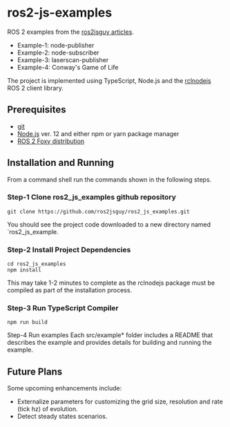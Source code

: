 # ros2-js-examples
ROS 2 examples from the [ros2jsguy articles](https://medium.com/@ros2jsguy).

* Example-1: node-publisher
* Example-2: node-subscriber
* Example-3: laserscan-publisher
* Example-4: Conway's Game of Life

The project is implemented using TypeScript, Node.js and the [rclnodejs](https://github.com/RobotWebTools/rclnodejs) ROS 2 client library.

## Prerequisites
* [git](https://git-scm.com/)
* [Node.js](nodejs.org) ver. 12 and either npm or yarn package manager
* [ROS 2 Foxy distribution](https://index.ros.org/doc/ros2/Installation/Foxy)


## Installation and Running
From a command shell run the commands shown in the following steps.

### Step-1 Clone ros2_js_examples github repository
```
git clone https://github.com/ros2jsguy/ros2_js_examples.git
```
You should see the project code downloaded to a new directory named `ros2_js_example.

### Step-2 Install Project Dependencies
```
cd ros2_js_examples
npm install
```
This may take 1-2 minutes to complete as the rclnodejs package must be compiled as part of the installation process.
### Step-3 Run TypeScript Compiler
```
npm run build
```

Step-4 Run examples
Each src/example* folder includes a README that describes the example and provides details for building and running the example.


## Future Plans
Some upcoming enhancements include:
* Externalize parameters for customizing the grid size, resolution and rate (tick hz) of evolution.
* Detect steady states scenarios.
